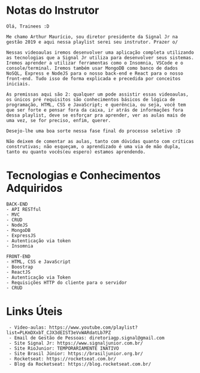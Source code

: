 # Notas do Instrutor

    Olá, Trainees :D

    Me chamo Arthur Maurício, sou diretor presidente da Signal Jr na gestão 2019 e aqui nessa playlist serei seu instrutor. Prazer o/

    Nessas videoaulas iremos desenvolver uma aplicação completa utilizando as tecnologias que a Signal Jr utiliza para desenvolver seus sistemas. Iremos aprender a utilizar ferramentas como o Insomnia, VSCode e o console/terminal. Iremos também usar MongoDB como banco de dados NoSQL, Express e NodeJS para o nosso back-end e React para o nosso front-end. Tudo isso de forma explicada e precedida por conceitos iniciais.

    As premissas aqui são 2: qualquer um pode assistir essas videoaulas, os únicos pré requisitos são conhecimentos básicos de lógica de programação, HTML, CSS e JavaScript; e querência, ou seja, você tem que ser forte e pensar fora da caixa, ir atrás de informações fora dessa playlist, deve se esforçar pra aprender, ver as aulas mais de uma vez, se for preciso, enfim, querer.

    Desejo-lhe uma boa sorte nessa fase final do processo seletivo :D

    Não deixem de comentar as aulas, tanto com dúvidas quanto com críticas construtivas; não esqueçam, o aprendizado é uma via de mão dupla, tanto eu quanto vocês(eu espero) estamos aprendendo.


# Tecnologias e Conhecimentos Adquiridos

    BACK-END
    - API RESTful
    - MVC
    - CRUD
    - NodeJS
    - MongoDB
    - ExpressJS
    - Autenticação via token
    - Insomnia

    FRONT-END
    - HTML, CSS e JavaScript
    - Boostrap
    - ReactJS
    - Autenticação via Token
    - Requisições HTTP do cliente para o servidor
    - CRUD

# Links Úteis 

     - Video-aulas: https://www.youtube.com/playlist?list=PLKmDXxbT_CJX3dEIST3eVvWARdatLb7PZ
     - Email de Gestão de Pessoas: diretoriagp.signal@gmail.com
     - Site Signal Jr: https://www.signaljunior.com.br/
     - Site RioJunior: TEMPORARIAMENTE INATIVO
     - Site Brasil Júnior: https://brasiljunior.org.br/
     - Rocketseat: https://rocketseat.com.br/
     - Blog da Rocketseat: https://blog.rocketseat.com.br/